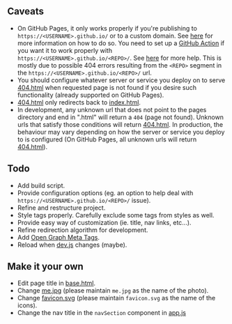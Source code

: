 ## Caveats

- On GitHub Pages, it only works properly if you're publishing to `https://<USERNAME>.github.io/` or to a custom domain. See [here](https://docs.github.com/en/pages/quickstart) for more information on how to do so. You need to set up a [GitHub Action](https://docs.github.com/en/actions) if you want it to work properly with `https://<USERNAME>.github.io/<REPO>/`. See [here](https://vitejs.dev/guide/static-deploy#github-pages) for more help. This is mostly due to possible 404 errors resulting from the `<REPO>` segment in the `https://<USERNAME>.github.io/<REPO>/` url.
- You should configure whatever server or service you deploy on to serve [404.html](404.html) when requested page is not found if you desire such functionality (already supported on GitHub Pages).
- [404.html](404.html) only redirects back to [index.html](index.html).
- In development, any unknown url that does not point to the pages directory and end in ".html" will return a `404` (page not found). Unknown urls that satisfy those conditions will return [404.html](404.html). In production, the behaviour may vary depending on how the server or service you deploy to is configured (On GitHub Pages, all unknown urls will return [404.html](404.html)).

## Todo

- Add build script.
- Provide configuration options (eg. an option to help deal with `https://<USERNAME>.github.io/<REPO>/` issue).
- Refine and restructure project.
- Style tags properly. Carefully exclude some tags from styles as well.
- Provide easy way of customization (ie. title, nav links, etc...).
- Refine redirection algorithm for development.
- Add [Open Graph Meta Tags](https://ahrefs.com/blog/open-graph-meta-tags/).
- Reload when [dev.js](dev.js) changes (maybe).

## Make it your own

- Edit page title in [base.html](base.html).
- Change [me.jpg](/assets/photos/me.jpg) (please maintain `me.jpg` as the name of the photo).
- Change [favicon.svg](/assets/icons/favicon.svg) (please maintain `favicon.svg` as the name of the icons).
- Change the nav title in the `navSection` component in [app.js](app.js)
